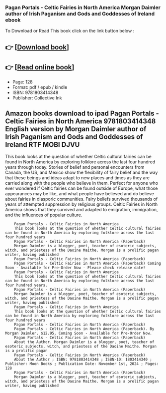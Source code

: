 ### Pagan Portals - Celtic Fairies in North America Morgan Daimler author of Irish Paganism and Gods and Goddesses of Ireland ebook

To Download or Read This book click on the link button below :

## 👉  [**[Download book](http://filesbooks.info/download.php?group=book&from=github.com&id=720684&lnk=1081 "Download book")**]

## 👉  [**[Read online book](http://filesbooks.info/download.php?group=book&from=github.com&id=720684&lnk=1081 "Read online book")**]


* Page: 128
* Format: pdf / epub / kindle
* ISBN: 9781803414348
* Publisher: Collective Ink



## Amazon books download to ipad Pagan Portals - Celtic Fairies in North America 9781803414348 English version by Morgan Daimler author of Irish Paganism and Gods and Goddesses of Ireland RTF MOBI DJVU



This book looks at the question of whether Celtic cultural fairies can be found in North America by exploring folklore across the last four hundred years through today. Stories of belief and personal encounters from Canada, the US, and Mexico show the flexibility of fairy belief and the way that these beings and ideas adapt to new places and times as they are carried along with the people who believe in them. Perfect for anyone who ever wondered if Celtic fairies can be found outside of Europe, what those appearances may be like, and what people have believed and do believe about fairies in diasporic communities. Fairy beliefs survived thousands of years of attempted suppression by religious groups. Celtic Fairies in North America shows that they survived and adapted to emigration, immigration, and the influences of popular culture.


        Pagan Portals - Celtic Fairies in North America
        This book looks at the question of whether Celtic cultural fairies can be found in North America by exploring folklore across the last four hundred years 
        Pagan Portals - Celtic Fairies in North America (Paperback)
        Morgan Daimler is a blogger, poet, teacher of esoteric subjects, witch, and priestess of the Daoine Maithe. Morgan is a prolific pagan writer, having published 
        Pagan Portals - Celtic Fairies in North America (Paperback)
        Pagan Portals - Celtic Fairies in North America (Paperback) Coming Soon - Available for Pre-Order Now - Please check release date!
        Pagan Portals - Celtic Fairies in North America
        This book looks at the question of whether Celtic cultural fairies can be found in North America by exploring folklore across the last four hundred years.
        Pagan Portals - Celtic Fairies in North America (Paperback)
        Morgan Daimler is a blogger, poet, teacher of esoteric subjects, witch, and priestess of the Daoine Maithe. Morgan is a prolific pagan writer, having published 
        Pagan Portals - Celtic Fairies in North America
        This book looks at the question of whether Celtic cultural fairies can be found in North America by exploring folklore across the last four hundred years 
        Pagan Portals - Celtic Fairies in North America (Paperback)
        Pagan Portals - Celtic Fairies in North America (Paperback). By Morgan Daimler. $12.95. Coming Soon - Available for Pre-Order Now.
        Pagan Portals - Celtic Fairies in North America (Paperback)
        About the Author. Morgan Daimler is a blogger, poet, teacher of esoteric subjects, witch, and priestess of the Daoine Maithe. Morgan is a prolific pagan 
        Pagan Portals - Celtic Fairies in North America (Paperback)
        About the Author ; ISBN: 9781803414348 ; ISBN-10: 1803414340 ; Publisher: Moon Books ; Publication Date: November 1st, 2024 ; Pages: 128
        Pagan Portals - Celtic Fairies in North America (Paperback)
        Morgan Daimler is a blogger, poet, teacher of esoteric subjects, witch, and priestess of the Daoine Maithe. Morgan is a prolific pagan writer, having published 
    




